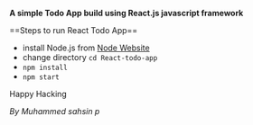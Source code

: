 **A simple Todo App build using React.js javascript framework**

==Steps to run React Todo App==

- install Node.js from [Node Website](https://nodejs.org) 
- change directory ```cd React-todo-app```
- ```npm install```
- ```npm start```

Happy Hacking

*By Muhammed sahsin p* 
